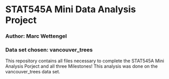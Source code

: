 # STAT545A Mini Data Analysis Project
### Author: Marc Wettengel
### Data set chosen: vancouver_trees

This repository contains all files necessary to complete the STAT545A Mini Analysis Porject and all three Milestones! This analysis was done on the vancouver_trees data set.













